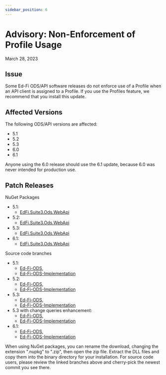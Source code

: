```yaml
---
sidebar_position: 6
---
```


# Advisory: Non-Enforcement of Profile Usage

March 28, 2023

## Issue

Some Ed-Fi ODS/API software releases do not enforce use of a Profile when an API
client is assigned to a Profile. If you use the Profiles feature, we recommend
that you install this update.

## Affected Versions

The following ODS/API versions are affected:

* 5.1
* 5.2
* 5.3
* 6.0
* 6.1

Anyone using the 6.0 release should use the 6.1 update, because 6.0 was never
intended for production use.

## Patch Releases

NuGet Packages

* 5.1:
  * [EdFi.Suite3.Ods.WebApi](https://www.myget.org/feed/ed-fi/package/nuget/EdFi.Suite3.Ods.WebApi/5.1.1)
* 5.2:
  * [EdFi.Suite3.Ods.WebApi](https://dev.azure.com/ed-fi-alliance/Ed-Fi-Alliance-OSS/_artifacts/feed/EdFi/NuGet/EdFi.Suite3.Ods.WebApi/overview/5.2.14416)
* 5.3:
  * [EdFi.Suite3.Ods.WebApi](https://dev.azure.com/ed-fi-alliance/Ed-Fi-Alliance-OSS/_artifacts/feed/EdFi/NuGet/EdFi.Suite3.Ods.WebApi/overview/5.3.1483)
* 6.1:
  * [EdFi.Suite3.Ods.WebApi](https://dev.azure.com/ed-fi-alliance/Ed-Fi-Alliance-OSS/_artifacts/feed/EdFi/NuGet/EdFi.Suite3.Ods.WebApi/overview/6.1.929)

Source code branches

* 5.1:
  * [Ed-Fi-ODS](https://github.com/Ed-Fi-Alliance-OSS/Ed-Fi-ODS/tree/v5.1-patch2),
  * [Ed-Fi-ODS-Implementation](https://github.com/Ed-Fi-Alliance-OSS/Ed-Fi-ODS-Implementation/tree/v5.1-patch2)
* 5.2:
  * [Ed-Fi-ODS](https://github.com/Ed-Fi-Alliance-OSS/Ed-Fi-ODS/tree/v5.2-patch2),
  * [Ed-Fi-ODS-Implementation](https://github.com/Ed-Fi-Alliance-OSS/Ed-Fi-ODS-Implementation/tree/v5.2-patch2)
* 5.3:
  * [Ed-Fi-ODS](https://github.com/Ed-Fi-Alliance-OSS/Ed-Fi-ODS/tree/v5.3-patch4),
  * [Ed-Fi-ODS-Implementation](https://github.com/Ed-Fi-Alliance-OSS/Ed-Fi-ODS-Implementation/tree/v5.3-patch4)
* 5.3 with change queries enhancement:
  * [Ed-Fi-ODS](https://github.com/Ed-Fi-Alliance-OSS/Ed-Fi-ODS/tree/f-Change-Queries-Enhancements-v5.3),
  * [Ed-Fi-ODS-Implementation](https://github.com/Ed-Fi-Alliance-OSS/Ed-Fi-ODS-Implementation/tree/f-Change-Queries-Enhancements-v5.3)
* 6.1:
  * [Ed-Fi-ODS](https://github.com/Ed-Fi-Alliance-OSS/Ed-Fi-ODS/tree/v6.1-patch1),
  * [Ed-Fi-ODS-Implementation](https://github.com/Ed-Fi-Alliance-OSS/Ed-Fi-ODS-Implementation/tree/v6.1-patch1)

When using NuGet packages, you can rename the download, changing the extension
".nupkg" to ".zip", then open the zip file. Extract the DLL files and copy them
into the binary directory for your installation. For source code users, please
review the linked branches above and cherry-pick the newest commit you see
there.

